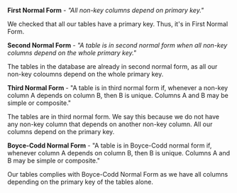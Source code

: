 __First Normal Form__ - 
            _"All non-key columns depend on primary key."_
            
We checked that all our tables have a primary key. Thus, it's in First Normal Form.

__Second Normal Form__ - 
            _"A table is in second normal form when all non-key columns depend on the whole primary key."_

The tables in the database are already in second normal form, as all our non-key coloumns depend on the whole primary key.

__Third Normal Form__ - 
             "A table is in third normal form if, whenever a non-key column A depends on column B, then B is unique. Columns A and B may be simple or composite."

The tables are in third normal form. We say this because we do not have any non-key column that depends on another non-key column. All our columns depend on the primary key.

__Boyce-Codd Normal Form__ - 
            "A table is in Boyce-Codd normal form if, whenever column A depends on column B, then B is unique. Columns A and B may be simple or composite."

Our tables complies with Boyce-Codd Normal Form as we have all columns depending on the primary key of the tables alone.
